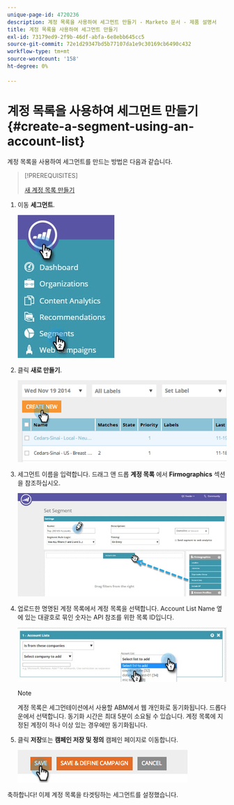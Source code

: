 ```yaml
---
unique-page-id: 4720236
description: 계정 목록을 사용하여 세그먼트 만들기 - Marketo 문서 - 제품 설명서
title: 계정 목록을 사용하여 세그먼트 만들기
exl-id: 73179ed9-2f9b-46df-abfa-6e8ebb645cc5
source-git-commit: 72e1d29347bd5b77107da1e9c30169cb6490c432
workflow-type: tm+mt
source-wordcount: '158'
ht-degree: 0%

---
```


# 계정 목록을 사용하여 세그먼트 만들기 {#create-a-segment-using-an-account-list}

계정 목록을 사용하여 세그먼트를 만드는 방법은 다음과 같습니다.

>[!PREREQUISITES]
>
>[새 계정 목록 만들기](/help/marketo/product-docs/target-account-management/target/account-lists.md)

1. 이동 **세그먼트**.

   ![](assets/new-dropdown-segments-hand-no-account-list.jpg)

1. 클릭 **새로 만들기**.

   ![](assets/image2014-11-19-19-3a33-3a47.png)

1. 세그먼트 이름을 입력합니다. 드래그 앤 드롭 **계정 목록** 에서 **Firmographics** 섹션을 참조하십시오.

   ![](assets/set-segment-hands.jpg)

1. 업로드한 명명된 계정 목록에서 계정 목록을 선택합니다. Account List Name 옆에 있는 대괄호로 묶인 숫자는 API 참조를 위한 목록 ID입니다.

   ![](assets/select-list-for-segment-hands.jpg)

   >[!NOTE]
   >
   >계정 목록은 세그먼테이션에서 사용할 ABM에서 웹 개인화로 동기화됩니다. 드롭다운에서 선택합니다. 동기화 시간은 최대 5분이 소요될 수 있습니다. 계정 목록에 지정된 계정이 하나 이상 있는 경우에만 동기화됩니다.

1. 클릭 **저장**&#x200B;또는 **캠페인 저장 및 정의** 캠페인 페이지로 이동합니다.

   ![](assets/image2014-11-19-19-3a48-3a20.png)

축하합니다! 이제 계정 목록을 타겟팅하는 세그먼트를 설정했습니다.
